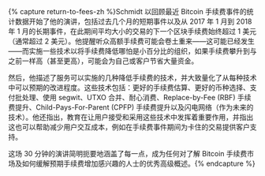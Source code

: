 {% capture return-to-fees-zh %}Schmidt 以回顾最近 Bitcoin 手续费事件的统计数据开始了他的演讲，包括过去几个月的短期事件以及从 2017 年 1 月到 2018 年 1 月的长期事件，在此期间平均大小的交易的下一个区块手续费始终超过 1 美元（通常超过 2 美元）。他提醒听众高额手续费可能会卷土重来——这可能已经发生——而实施一些技术以将手续费降低哪怕是小百分比的组织，如果手续费攀升到与之前一样高（甚至更高），可能会为自己或客户节省大量资金。

然后，他描述了服务可以实施的几种降低手续费的技术，并大致量化了从每种技术中可以预期的改进程度。这些技术包括：更好的手续费估算、更好的币种选择、支付批处理、使用 segwit、UTXO 合并、耐心消费、Replace-by-Fee (RBF) 手续费提升、Child-Pays-For-Parent (CPFP) 手续费提升以及闪电网络（作为未来的技术）。他还指出，教育在让用户接受和采用这些技术中发挥着重要作用，并指出这也可以帮助减少用户交互成本，例如在手续费事件期间为卡住的交易提供客户支持。

这场 30 分钟的演讲简明扼要地涵盖了每一点，成为任何对了解 Bitcoin 手续费市场及如何缓解预期手续费增加感兴趣的人士的优秀高级概述。{% endcapture %}
